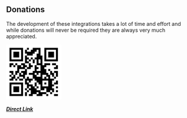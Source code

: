 ## Donations
The development of these integrations takes a lot of time and effort and while donations will never be required they are always very much appreciated.

![](static/../../img/Echospeaks_donation_qr.png)

***[Direct Link](https://www.paypal.com/cgi-bin/webscr?cmd=_s-xclick&hosted_button_id=HWBN4LB9NMHZ4)***
